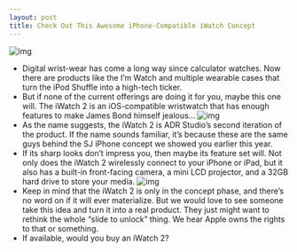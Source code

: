 ```yaml
---
layout: post
title: Check Out This Awesome iPhone-Compatible iWatch Concept
---
```

![img](http://media.idownloadblog.com/wp-content/uploads/2012/01/iwatch2-1.jpeg)
* Digital wrist-wear has come a long way since calculator watches. Now there are products like the I’m Watch and multiple wearable cases that turn the iPod Shuffle into a high-tech ticker.
* But if none of the current offerings are doing it for you, maybe this one will. The iWatch 2 is an iOS-compatible wristwatch that has enough features to make James Bond himself jealous…
![img](http://media.idownloadblog.com/wp-content/uploads/2012/01/iwatch2-3.jpeg)
* As the name suggests, the iWatch 2 is ADR Studio’s second iteration of the product. If the name sounds familiar, it’s because these are the same guys behind the SJ iPhone concept we showed you earlier this year.
* If its sharp looks don’t impress you, then maybe its feature set will. Not only does the iWatch 2 wirelessly connect to your iPhone or iPad, but it also has a built-in front-facing camera, a mini LCD projector, and a 32GB hard drive to store your media.
![img](http://media.idownloadblog.com/wp-content/uploads/2012/01/iwatch2-2.jpeg)
* Keep in mind that the iWatch 2 is only in the concept phase, and there’s no word on if it will ever materialize. But we would love to see someone take this idea and turn it into a real product. They just might want to rethink the whole “slide to unlock” thing. We hear Apple owns the rights to that or something.
* If available, would you buy an iWatch 2?

